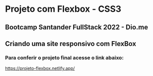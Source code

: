 # Projeto com Flexbox - CSS3
## Bootcamp Santander FullStack 2022 - Dio.me
## Criando uma site responsivo com FlexBox
### Para conferir o projeto final acesse o link abaixo:
https://projeto-flexbox.netlify.app/
